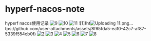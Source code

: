 # hyperf-nacos-note
hyperf nacos使用记录
![9](https://github.com/user-attachments/assets/7acc9f09-fa46-4cce-9f35-051c9ee39923)
![10](https://github.com/user-attachments/assets/8743dd21-0111-4923-9ba8-cb480f25e34a)
![11](https://github.com/user-attachments/assets/9a7f0604-4ba8-4764-a426-17aa8091cead)
![1](ht![Uploading 11.png…]()
tps://github.com/user-attachments/assets/8f65fda5-ea10-42c7-af87-5339f554cb0f)
![2](https://github.com/user-attachments/assets/0a3f8acb-c5a7-4dee-8bea-2619681aeed1)
![3](https://github.com/user-attachments/assets/83ffb700-6014-4af7-a3ab-8334029e9e47)
![4](https://github.com/user-attachments/assets/909081be-869b-49e2-a748-d606526a737c)
![5](https://github.com/user-attachments/assets/cc67dfd1-1d1b-42a3-bf9b-2bba12380550)
![6](https://github.com/user-attachments/assets/7d0762c4-c901-4b24-af7a-baac33b7b461)
![7](https://github.com/user-attachments/assets/f50e9c16-b6fc-48c6-8d8b-c28ac24ff2f2)
![8](https://github.com/user-attachments/assets/6ac0690d-12f9-4bfc-9055-cebc00de9bac)
